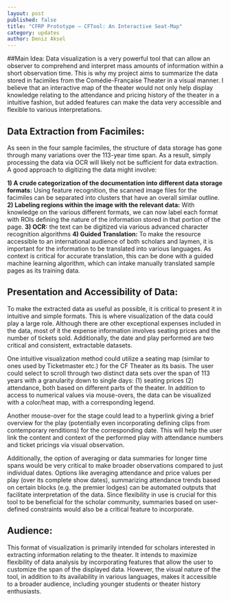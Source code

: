 ```yaml
---
layout: post
published: false
title: "CFRP Prototype – CFTool: An Interactive Seat-Map"
category: updates
author: Deniz Aksel
---
```



##Main Idea:
Data visualization is a very powerful tool that can allow an observer to comprehend and interpret mass amounts of information within a short observation time. This is why my project aims to summarize the data stored in facimiles from the Comédie-Française Theater in a visual manner.  I believe that an interactive map of the theater would not only help display knowledge relating to the attendance and pricing history of the theater in a intuitive fashion, but added features can make the data very accessible and flexible to various interpretations.

## Data Extraction from Facimiles:
As seen in the four sample facimiles, the structure of data storage has gone through many variations over the 113-year time span. As a result, simply processing the data via OCR will likely not be sufficient for data extraction. A good approach to digitizing the data might involve:

**1)	A crude categorization of the documentation into different data storage formats:** Using feature recognition, the scanned image files for the facimiles can be separated into clusters that have an overall similar outline. 
**2)	Labeling regions within the image with the relevant data:** With knowledge on the various different formats, we can now label each format with ROIs defining the nature of the information stored in that portion of the page.
**3)	OCR:** the text can be digitized via various advanced character recognition algorithms
**4)	Guided Translation:** To make the resource accessible to an international audience of both scholars and laymen, it is important for the information to be translated into various languages. As context is critical for accurate translation, this can be done with a guided machine learning algorithm, which can intake manually translated sample pages as its training data.

## Presentation and Accessibility of Data:
To make the extracted data as useful as possible, it is critical to present it in intuitive and simple formats. This is where visualization of the data could play a large role. Although there are other exceptional expenses included in the data, most of it the expense information involves seating prices and the number of tickets sold. Additionally, the date and play performed are two critical and consistent, extractable datasets.

One intuitive visualization method could utilize a seating map (similar to ones used by Ticketmaster etc.) for the CF Theater as its basis. The user could select to scroll through two distinct data sets over the span of 113 years with a granularity down to single days: (1) seating prices (2) attendance, both based on different parts of the theater. In addition to access to numerical values via mouse-overs, the data can be visualized with a color/heat map, with a corresponding legend.

Another mouse-over for the stage could lead to a hyperlink giving a brief overview for the play (potentially even incorporating defining clips from contemporary renditions) for the corresponding date. This will help the user link the content and context of the performed play with attendance numbers and ticket pricings via visual observation.

Additionally, the option of averaging or data summaries for longer time spans would be very critical to make broader observations compared to just individual dates. Options like averaging attendance and price values per play (over its complete show dates), summarizing attendance trends based on certain blocks (e.g. the premier lodges) can be automated outputs that facilitate interpretation of the data. Since flexibility in use is crucial for this tool to be beneficial for the scholar community, summaries based on user-defined constraints would also be a critical feature to incorporate.

## Audience:
This format of visualization is primarily intended for scholars interested in extracting information relating to the theater. It intends to maximize flexibility of data analysis by incorporating features that allow the user to customize the span of the displayed data. However, the visual nature of the tool, in addition to its availability in various languages, makes it accessible to a broader audience, including younger students or theater history enthusiasts.


